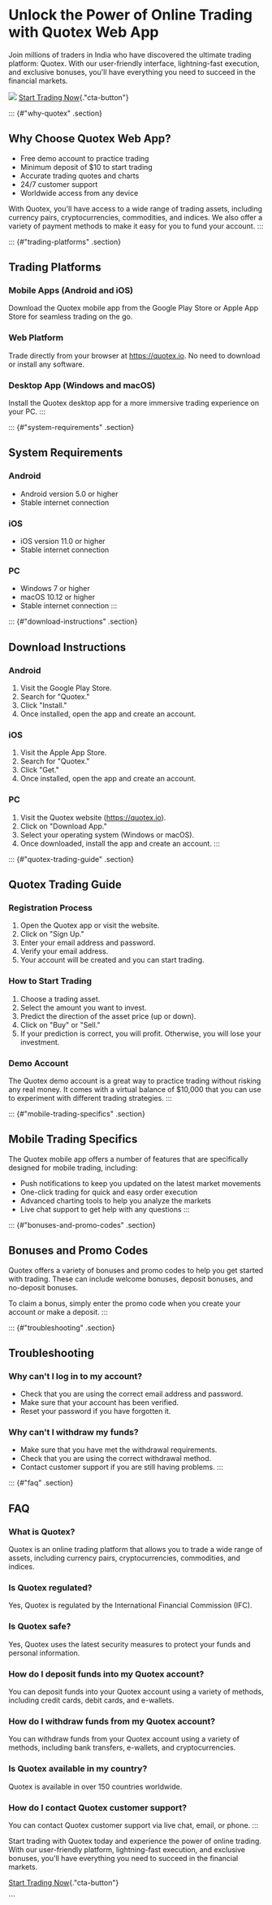 

# Unlock the Power of Online Trading with Quotex Web App

Join millions of traders in India who have discovered the ultimate
trading platform: Quotex. With our user-friendly interface,
lightning-fast execution, and exclusive bonuses, you\'ll have everything
you need to succeed in the financial markets.

[![](https://static.quotex.io/files/5_en/300_250.jpg)](https://traff.sbs/brokerqxsignupf)
[Start Trading
Now](\%22https://traff.sbs/quotexonelink\%22){."cta-button"}




::: {#"why-quotex" .section}
## Why Choose Quotex Web App?

-   Free demo account to practice trading
-   Minimum deposit of \$10 to start trading
-   Accurate trading quotes and charts
-   24/7 customer support
-   Worldwide access from any device

With Quotex, you\'ll have access to a wide range of trading assets,
including currency pairs, cryptocurrencies, commodities, and indices. We
also offer a variety of payment methods to make it easy for you to fund
your account.
:::

::: {#"trading-platforms" .section}
## Trading Platforms

### Mobile Apps (Android and iOS)

Download the Quotex mobile app from the Google Play Store or Apple App
Store for seamless trading on the go.

### Web Platform

Trade directly from your browser at https://quotex.io. No need to
download or install any software.

### Desktop App (Windows and macOS)

Install the Quotex desktop app for a more immersive trading experience
on your PC.
:::

::: {#"system-requirements" .section}
## System Requirements

### Android

-   Android version 5.0 or higher
-   Stable internet connection

### iOS

-   iOS version 11.0 or higher
-   Stable internet connection

### PC

-   Windows 7 or higher
-   macOS 10.12 or higher
-   Stable internet connection
:::

::: {#"download-instructions" .section}
## Download Instructions

### Android

1.  Visit the Google Play Store.
2.  Search for "Quotex."
3.  Click "Install."
4.  Once installed, open the app and create an account.

### iOS

1.  Visit the Apple App Store.
2.  Search for "Quotex."
3.  Click "Get."
4.  Once installed, open the app and create an account.

### PC

1.  Visit the Quotex website (https://quotex.io).
2.  Click on "Download App."
3.  Select your operating system (Windows or macOS).
4.  Once downloaded, install the app and create an account.
:::

::: {#"quotex-trading-guide" .section}
## Quotex Trading Guide

### Registration Process

1.  Open the Quotex app or visit the website.
2.  Click on "Sign Up."
3.  Enter your email address and password.
4.  Verify your email address.
5.  Your account will be created and you can start trading.

### How to Start Trading

1.  Choose a trading asset.
2.  Select the amount you want to invest.
3.  Predict the direction of the asset price (up or down).
4.  Click on "Buy" or "Sell."
5.  If your prediction is correct, you will profit. Otherwise, you will
    lose your investment.

### Demo Account

The Quotex demo account is a great way to practice trading without
risking any real money. It comes with a virtual balance of \$10,000 that
you can use to experiment with different trading strategies.
:::

::: {#"mobile-trading-specifics" .section}
## Mobile Trading Specifics

The Quotex mobile app offers a number of features that are specifically
designed for mobile trading, including:

-   Push notifications to keep you updated on the latest market
    movements
-   One-click trading for quick and easy order execution
-   Advanced charting tools to help you analyze the markets
-   Live chat support to get help with any questions
:::

::: {#"bonuses-and-promo-codes" .section}
## Bonuses and Promo Codes

Quotex offers a variety of bonuses and promo codes to help you get
started with trading. These can include welcome bonuses, deposit
bonuses, and no-deposit bonuses.

To claim a bonus, simply enter the promo code when you create your
account or make a deposit.
:::

::: {#"troubleshooting" .section}
## Troubleshooting

### Why can\'t I log in to my account?

-   Check that you are using the correct email address and password.
-   Make sure that your account has been verified.
-   Reset your password if you have forgotten it.

### Why can\'t I withdraw my funds?

-   Make sure that you have met the withdrawal requirements.
-   Check that you are using the correct withdrawal method.
-   Contact customer support if you are still having problems.
:::

::: {#"faq" .section}
## FAQ

### What is Quotex?

Quotex is an online trading platform that allows you to trade a wide
range of assets, including currency pairs, cryptocurrencies,
commodities, and indices.

### Is Quotex regulated?

Yes, Quotex is regulated by the International Financial Commission
(IFC).

### Is Quotex safe?

Yes, Quotex uses the latest security measures to protect your funds and
personal information.

### How do I deposit funds into my Quotex account?

You can deposit funds into your Quotex account using a variety of
methods, including credit cards, debit cards, and e-wallets.

### How do I withdraw funds from my Quotex account?

You can withdraw funds from your Quotex account using a variety of
methods, including bank transfers, e-wallets, and cryptocurrencies.

### Is Quotex available in my country?

Quotex is available in over 150 countries worldwide.

### How do I contact Quotex customer support?

You can contact Quotex customer support via live chat, email, or phone.
:::

Start trading with Quotex today and experience the power of online
trading. With our user-friendly platform, lightning-fast execution, and
exclusive bonuses, you\'ll have everything you need to succeed in the
financial markets.

[Start Trading
Now](\%22https://traff.sbs/quotexonelink\%22){."cta-button"}

\`\`\`

